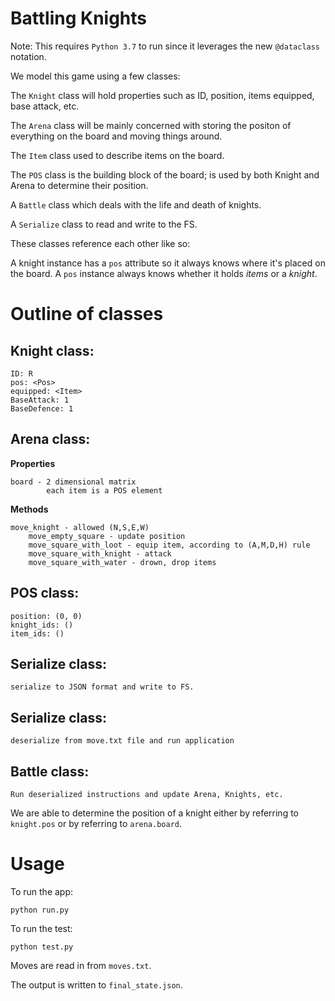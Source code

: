 # Battling Knights

Note: This requires `Python 3.7` to run since it leverages the new `@dataclass` notation.


We model this game using a few classes:

The `Knight` class will hold properties such as ID, position, items equipped, base attack, etc.

The `Arena` class will be mainly concerned with storing the positon of everything on the board and moving things around.

The `Item` class used to describe items on the board.

The `POS` class is the building block of the board; is used by both Knight and Arena to determine their position.

A `Battle` class which deals with the life and death of knights.

A `Serialize` class to read and write to the FS.

These classes reference each other like so:

A knight instance has a `pos` attribute so it always knows where it's placed on the board.
A `pos` instance always knows whether it holds _items_ or a _knight_.


# Outline of classes

## Knight class:

    ID: R
    pos: <Pos>
    equipped: <Item>
    BaseAttack: 1
    BaseDefence: 1

## Arena class:

**Properties**

    board - 2 dimensional matrix
            each item is a POS element

**Methods**

    move_knight - allowed (N,S,E,W)
        move_empty_square - update position
        move_square_with_loot - equip item, according to (A,M,D,H) rule
        move_square_with_knight - attack
        move_square_with_water - drown, drop items

## POS class:

    position: (0, 0)
    knight_ids: ()
    item_ids: ()

## Serialize class:

    serialize to JSON format and write to FS.

## Serialize class:

    deserialize from move.txt file and run application


## Battle class:

    Run deserialized instructions and update Arena, Knights, etc.


We are able to determine the position of a knight either by referring to `knight.pos`
or by referring to `arena.board`.


# Usage

To run the app:

    python run.py

To run the test:

    python test.py

Moves are read in from `moves.txt`.

The output is written to `final_state.json`.
